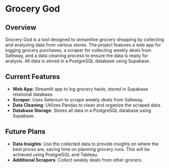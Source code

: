# Grocery God 

## Overview
Grocery God is a tool designed to streamline grocery shopping by collecting and analyzing data from various stores. The project features a web app for logging grocery purchases, a scraper for collecting weekly deals from Safeway, and a data cleaning process to ensure the data is ready for analysis. All data is stored in a PostgreSQL database using Supabase.

## Current Features
- **Web App**: Streamlit app to log grocery hauls, stored in Supabase relational database.
- **Scraper**: Uses Selenium to scrape weekly deals from Safeway.
- **Data Cleaning**: Utilizes Pandas to clean and organize the scraped data.
- **Database Storage**: Stores all data in a PostgreSQL database using Supabase.

## Future Plans
- **Data Insights**: Use the collected data to provide insights on where the best prices are, saving time on planning grocery runs. This will be achieved using PostgreSQL and Tableau.
- **Additional Scrapers**: Collect weekly deals from other grocers.


